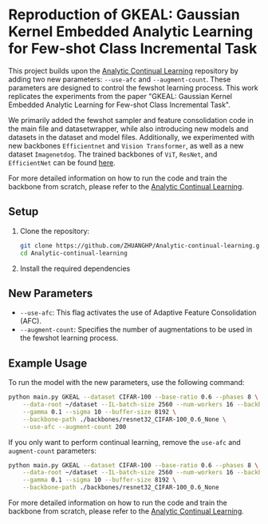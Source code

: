 # Reproduction of GKEAL: Gaussian Kernel Embedded Analytic Learning for Few-shot Class Incremental Task

This project builds upon the [Analytic Continual Learning](https://github.com/ZHUANGHP/Analytic-continual-learning) repository by adding two new parameters: `--use-afc` and `--augment-count`. These parameters are designed to control the fewshot learning process. This work replicates the experiments from the paper "GKEAL: Gaussian Kernel Embedded Analytic Learning for Few-shot Class Incremental Task".

We primarily added the fewshot sampler and feature consolidation code in the main file and datasetwrapper, while also introducing new models and datasets in the dataset and model files. Additionally, we experimented with new backbones `Efficientnet` and `Vision Transformer`, as well as a new dataset `Imagenetdog`. The trained backbones of `ViT`, `ResNet`, and `EfficientNet` can be found [here](https://drive.google.com/file/d/1LCrX_Gz-AodRoRSbxWNX9o3w5Asc5BXV/view?usp=sharing).


For more detailed information on how to run the code and train the backbone from scratch, please refer to the [Analytic Continual Learning](https://github.com/ZHUANGHP/Analytic-continual-learning).

## Setup

1. Clone the repository:
   ```bash
   git clone https://github.com/ZHUANGHP/Analytic-continual-learning.git
   cd Analytic-continual-learning
2. Install the required dependencies

## New Parameters
- `--use-afc`: This flag activates the use of Adaptive Feature Consolidation (AFC).
- `--augment-count`: Specifies the number of augmentations to be used in the fewshot learning process.

## Example Usage

To run the model with the new parameters, use the following command:

```bash
python main.py GKEAL --dataset CIFAR-100 --base-ratio 0.6 --phases 8 \
    --data-root ~/dataset --IL-batch-size 2560 --num-workers 16 --backbone resnet32 \
    --gamma 0.1 --sigma 10 --buffer-size 8192 \
    --backbone-path ./backbones/resnet32_CIFAR-100_0.6_None \
    --use-afc --augment-count 200
```

If you only want to perform continual learning, remove the `use-afc` and `augment-count` parameters:

```bash
python main.py GKEAL --dataset CIFAR-100 --base-ratio 0.6 --phases 8 \
    --data-root ~/dataset --IL-batch-size 2560 --num-workers 16 --backbone resnet32 \
    --gamma 0.1 --sigma 10 --buffer-size 8192 \
    --backbone-path ./backbones/resnet32_CIFAR-100_0.6_None
```


For more detailed information on how to run the code and train the backbone from scratch, please refer to the [Analytic Continual Learning](https://github.com/ZHUANGHP/Analytic-continual-learning).

